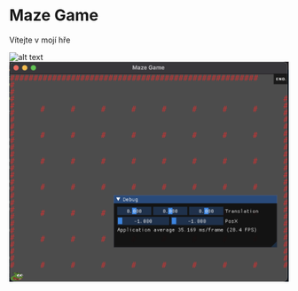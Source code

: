 # Maze Game

Vítejte v mojí hře

![alt text](https://github.com/JakubPavlicek/PRJKT_PVA_B4_Pavlicek_Maze-Game/blob/Maze.png?raw=true)
![Screenshot](Maze.png)
